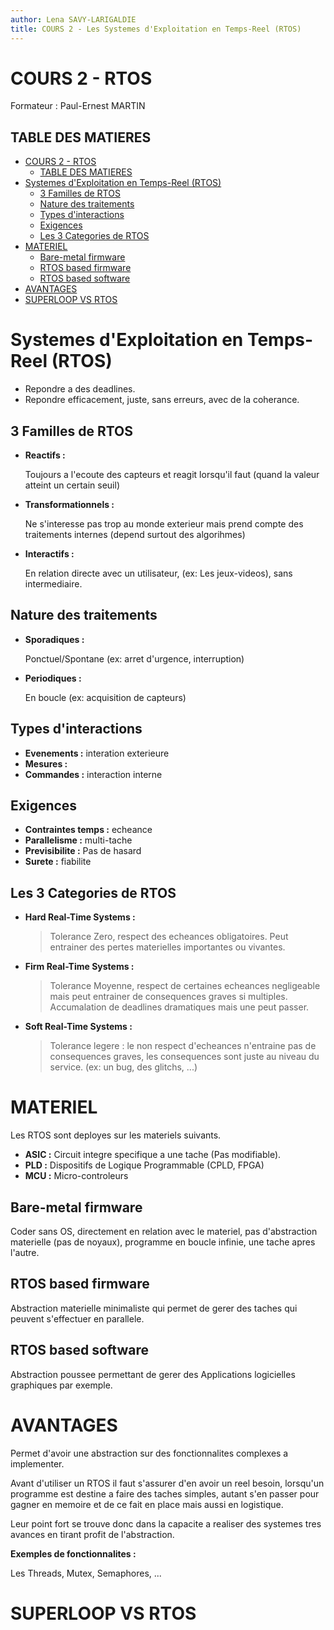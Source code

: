 ```yaml
---
author: Lena SAVY-LARIGALDIE
title: COURS 2 - Les Systemes d'Exploitation en Temps-Reel (RTOS)
---
```


# COURS 2 - RTOS

Formateur : Paul-Ernest MARTIN

## TABLE DES MATIERES
- [COURS 2 - RTOS](#cours-2---rtos)
  - [TABLE DES MATIERES](#table-des-matieres)
- [Systemes d'Exploitation en Temps-Reel (RTOS)](#systemes-dexploitation-en-temps-reel-rtos)
  - [3 Familles de RTOS](#3-familles-de-rtos)
  - [Nature des traitements](#nature-des-traitements)
  - [Types d'interactions](#types-dinteractions)
  - [Exigences](#exigences)
  - [Les 3 Categories de RTOS](#les-3-categories-de-rtos)
- [MATERIEL](#materiel)
  - [Bare-metal firmware](#bare-metal-firmware)
  - [RTOS based firmware](#rtos-based-firmware)
  - [RTOS based software](#rtos-based-software)
- [AVANTAGES](#avantages)
- [SUPERLOOP VS RTOS](#superloop-vs-rtos)

# Systemes d'Exploitation en Temps-Reel (RTOS) 

- Repondre a des deadlines.
- Repondre efficacement, juste, sans erreurs, avec de la coherance.

## 3 Familles de RTOS

- **Reactifs :**

    Toujours a l'ecoute des capteurs et reagit lorsqu'il faut (quand la valeur atteint un certain seuil)

- **Transformationnels :**
  
    Ne s'interesse pas trop au monde exterieur mais prend compte des traitements internes (depend surtout des algorihmes)

- **Interactifs :**

    En relation directe avec un utilisateur, (ex: Les jeux-videos), sans intermediaire.

## Nature des traitements

- **Sporadiques :**

    Ponctuel/Spontane (ex: arret d'urgence, interruption)

- **Periodiques :**

    En boucle (ex: acquisition de capteurs)

## Types d'interactions

- **Evenements :** interation exterieure
- **Mesures :** 
- **Commandes :** interaction interne

## Exigences

- **Contraintes temps :** echeance
- **Parallelisme :** multi-tache
- **Previsibilite :** Pas de hasard
- **Surete :** fiabilite

## Les 3 Categories de RTOS

- **Hard Real-Time Systems :**

    > Tolerance Zero, respect des echeances obligatoires. Peut entrainer des pertes materielles importantes ou vivantes.

- **Firm Real-Time Systems :**

    > Tolerance Moyenne, respect de certaines echeances negligeable mais peut entrainer de consequences graves si multiples. Accumalation de deadlines dramatiques mais une peut passer.

- **Soft Real-Time Systems :**

    > Tolerance legere : le non respect d'echeances n'entraine pas de consequences graves, les consequences sont juste au niveau du service. (ex: un bug, des glitchs, ...)

# MATERIEL

Les RTOS sont deployes sur les materiels suivants.

- **ASIC :** Circuit integre specifique a une tache (Pas modifiable).
- **PLD :** Dispositifs de Logique Programmable (CPLD, FPGA)
- **MCU :** Micro-controleurs

## Bare-metal firmware

Coder sans OS, directement en relation avec le materiel, pas d'abstraction materielle (pas de noyaux), programme en boucle infinie, une tache apres l'autre.

## RTOS based firmware

Abstraction materielle minimaliste qui permet de gerer des taches qui peuvent s'effectuer en parallele.

## RTOS based software

Abstraction poussee permettant de gerer des Applications logicielles graphiques par exemple.

# AVANTAGES

Permet d'avoir une abstraction sur des fonctionnalites complexes a implementer.

Avant d'utiliser un RTOS il faut s'assurer d'en avoir un reel besoin, lorsqu'un programme est destine a faire des taches simples, autant s'en passer pour gagner en memoire et de ce fait en place mais aussi en logistique.

Leur point fort se trouve donc dans la capacite a realiser des systemes tres avances en tirant profit de l'abstraction.

**Exemples de fonctionnalites :**

Les Threads, Mutex, Semaphores, ...

# SUPERLOOP VS RTOS

